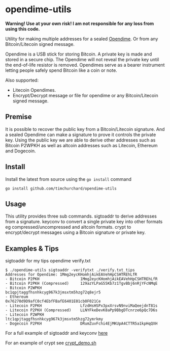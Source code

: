 # opendime-utils

**Warning! Use at your own risk! I am not responsible for any loss from using this code.**

Utility for making multiple addresses for a sealed [Opendime](https://opendime.com/). Or from any Bitcoin/Litecoin signed message.

Opendime is a USB stick for storing Bitcoin. A private key is made and stored in a secure chip. The Opendime will not reveal the private key until the end-of-life resistor is removed. Opendimes serve as a bearer instrument letting people safely spend Bitcoin like a coin or note.

Also supported:
- Litecoin Opendimes.
- Encrypt/Decrypt message or file for opendime or any Bitcoin/Litecoin signed message.

## Premise

It is possible to recover the public key from a Bitcoin/Litecoin signature. And a sealed Opendime can make a signature to prove it controls the private key. Using the public key we are able to derive other addresses such as Bitcoin P2WPKH as well as altcoin addresses such as Litecoin, Ethereum and Dogecoin.

## Install

Install the latest from source using the `go install` command

```shell
go install github.com/timchurchard/opendime-utils
```

## Usage

This utility provides three sub commands. sigtoaddr to derive addresses from a signature. keyconv to convert a single private key into other formats eg compressed/uncompressed and altcoin formats. crypt to encrypt/decrypt messages using a Bitcoin signature or private key.

## Examples & Tips

sigtoaddr for my tips opendime verify.txt

```shell
$ ./opendime-utils sigtoaddr -verifytxt ./verify.txt_tips
Addresses for Opendime: 1Mmg2eycKHomhjAikEAVehHpCSHTREhLfR
- Bitcoin P2PKH                  1Mmg2eycKHomhjAikEAVehHpCSHTREhLfR
- Bitcoin P2PKH (Compressed)     129azYLPaG55Kb7z1TgvBbj6nRjYFcNMqE
- Bitcoin P2WPKH                 bc1qpjtaggfhsnhkcyg967k3jmsxtm5hzg72q8ejr5
- Ethereum                       0x76270d9D9afC0cf4EbfFBafE6401E01cb0F021Ce
- Litecoin P2PKH                 LfzdHsHSPx3pxXrsvN9nviMaQeejdnT81s
- Litecoin P2PKH (Compressed)    LLNYFkeDevK8aPp9BbgDTcnrze6pQc7D6s
- Litecoin P2WPKH                ltc1qpjtaggfhsnhkcyg967k3jmsxtm5hzg72ymrkmy
- Dogecoin P2PKH                 DRumZuvFchi4EjMKUpA4CTTR5a1kpHqQXH
```

For a full example of sigtoaddr and keyconv [here](sigtoaddr_keyconv_demo.sh)

For an example of crypt see [crypt_demo.sh](crypt_demo.sh)
